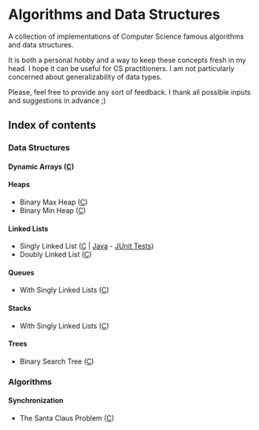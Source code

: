 # Algorithms and Data Structures

A collection of implementations of Computer Science famous algorithms and data structures.

It is both a personal hobby and a way to keep these concepts fresh in my head. I hope it can be useful for CS practitioners. I am not particularly concerned about generalizability of data types.

Please, feel free to provide any sort of feedback. I thank all possible inputs and suggestions in advance ;)

## Index of contents

### Data Structures

#### Dynamic Arrays ([C](../master/C/DataStructures/DynamicArrays))

#### Heaps
- Binary Max Heap ([C](../master/C/DataStructures/Heaps/BinaryHeaps))
- Binary Min Heap ([C](../master/C/DataStructures/Heaps/BinaryHeaps))

#### Linked Lists
- Singly Linked List ([C](../master/C/DataStructures/LinkedLists/SinglyLinkedLists) | [Java](../master/Java/src/datastructures/linkedlists/singlylinkedlists) - [JUnit Tests](../master/Java/test/datastructures/linkedlists/singlylinkedlists))
- Doubly Linked List ([C](../master/C/DataStructures/LinkedLists/DoublyLinkedLists))

#### Queues
- With Singly Linked Lists ([C](../master/C/DataStructures/Queues/WithSinglyLinkedLists))

#### Stacks
- With Singly Linked Lists ([C](../master/C/DataStructures/Stacks/WithSinglyLinkedLists))

#### Trees
- Binary Search Tree ([C](../master/C/DataStructures/Trees/BinarySearchTrees))

### Algorithms

#### Synchronization

- The Santa Claus Problem ([C](../master/C/Algorithms/Synchronization/TheSantaClausProblem/Semaphores))
